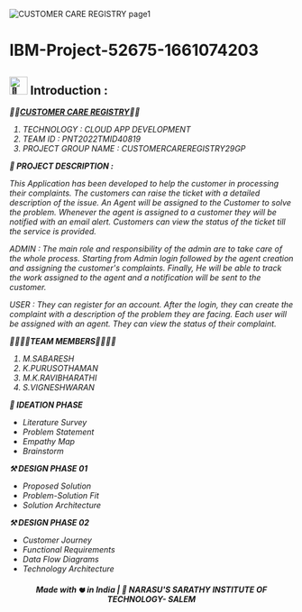 ![CUSTOMER CARE REGISTRY page1](https://user-images.githubusercontent.com/105087810/195990419-c8982670-1215-4e5a-82b4-b96bcef2752f.png)
# IBM-Project-52675-1661074203
<h2><picture>
  <source srcset="https://fonts.gstatic.com/s/e/notoemoji/latest/1f331/512.webp" type="image/webp">
  <img src="https://fonts.gstatic.com/s/e/notoemoji/latest/1f331/512.gif" alt="🌱" width="32" height="32">
</picture> Introduction :</h2><i>



👨‍💻**[CUSTOMER CARE REGISTRY](url)**👨‍💻
1. TECHNOLOGY : CLOUD APP DEVELOPMENT
2. TEAM ID          : PNT2022TMID40819
3. PROJECT GROUP NAME : CUSTOMERCAREREGISTRY29GP

**📒 PROJECT DESCRIPTION :**

This Application has been developed to help the customer in processing their complaints. The customers can raise the ticket with a detailed description of the issue. An Agent will be assigned to the Customer to solve the problem. Whenever the agent is assigned to a customer they will be notified with an email alert. Customers can view the status of the ticket till the service is provided.

ADMIN : The main role and responsibility of the admin are to take care of the whole process. Starting from Admin login followed by the agent creation and assigning the customer's complaints. Finally, He will be able to track the work assigned to the agent and a notification will be sent to the customer.

USER : They can register for an account. After the login, they can create the complaint with a description of the problem they are facing. Each user will be assigned with an agent. They can view the status of their complaint.

👨‍🎓👨‍🎓**TEAM MEMBERS**👨‍🎓👨‍🎓

1. M.SABARESH
2. K.PURUSOTHAMAN
3. M.K.RAVIBHARATHI
4. S.VIGNESHWARAN

**🧩 IDEATION PHASE**
- Literature Survey
- Problem Statement
- Empathy Map
- Brainstorm
 
 **⚒️ DESIGN PHASE 01**

-  Proposed Solution
-  Problem-Solution Fit
- Solution Architecture

**⚒️ DESIGN PHASE 02**
- Customer Journey
-  Functional  Requirements
- Data Flow Diagrams
- Technology Architecture

<div align="center">
 <h5> Made with <picture>
  <source srcset="https://fonts.gstatic.com/s/e/notoemoji/latest/2764_fe0f/512.webp" type="image/webp">
  <img src="https://fonts.gstatic.com/s/e/notoemoji/latest/2764_fe0f/512.gif" alt="❤" width="12" height="12">
</picture> in India | 🏫 NARASU'S SARATHY INSTITUTE OF TECHNOLOGY- SALEM </h5>



